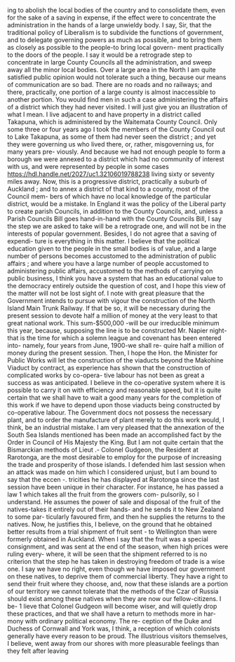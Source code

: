 ing to abolish the local bodies of the country and to consolidate them, even for the sake of a saving in expense, if the effect were to concentrate the administration in the hands of a large unwieldy body. I say, Sir, that the traditional policy of Liberalism is to subdivide the functions of government, and to delegate governing powers as much as possible, and to bring them as closely as possible to the people-to bring local govern- ment practically to the doors of the people. I say it would be a retrograde step to concentrate in large County Councils all the administration, and sweep away all the minor local bodies. Over a large area in the North I am quite satisfied public opinion would not tolerate such a thing, because our means of communication are so bad. There are no roads and no railways; and there, practically, one portion of a large county is almost inaccessible to another portion. You would find men in such a case administering the affairs of a district which they had never visited. I will just give you an illustration of what I mean. I live adjacent to and have property in a district called Takapuna, which is administered by the Waitemata County Council. Only some three or four years ago I took the members of the County Council out to Lake Takapuna, as some of them had never seen the district ; and yet they were governing us who lived there, or, rather, misgoverning us, for many years pre- viously. And because we had not enough people to form a borough we were annexed to a district which had no community of interest with us, and were represented by people in some cases https://hdl.handle.net/2027/uc1.32106019788238 living sixty or seventy miles away. Now, this is a progressive district, practically a suburb of Auckland ; and to annex a district of that kind to a county, most of the Council mem- bers of which have no local knowledge of the particular district, would be a mistake. In England it was the policy of the Liberal party to create parish Councils, in addition to the County Councils, and, unless a Parish Councils Bill goes hand-in-hand with the County Councils Bill, I say the step we are asked to take will be a retrograde one, and will not be in the interests of popular government. Besides, I do not agree that a saving of expendi- ture is everything in this matter. I believe that the political education given to the people in the small bodies is of value, and a large number of persons becomes accustomed to the administration of public affairs ; and where you have a large number of people accustomed to administering public affairs, accustomed to the methods of carrying on public business, I think you have a system that has an educational value to the democracy entirely outside the question of cost, and I hope this view of the matter will not be lost sight of. I note with great pleasure that the Government intends to pursue with vigour the construction of the North Island Main Trunk Railway. If that be so, it will be necessary during the present session to devote half a million of money at the very least to that great national work. This sum-$500,000 -will be our irreducible minimum this year, because, supposing the line is to be constructed Mr. Napier night-that is the time for which a solemn league and covenant has been entered into- namely, four years from June, 1900-we shall re- quire half a million of money during the present session. Then, I hope the Hon. the Minister for Public Works will let the construction of the viaducts beyond the Makohine Viaduct by contract, as experience has shown that the construction of complicated works by co-opera- tive labour has not been as great a success as was anticipated. I believe in the co-operative system where it is possible to carry it on with efficiency and reasonable speed, but it is quite certain that we shall have to wait a good many years for the completion of this work if we have to depend upon those viaducts being constructed by co-operative labour. The Government docs not possess the necessary plant, and to order the manufacture of plant merely to do this work would, I think, be an industrial mistake. I am very pleased that the annexation of the South Sea Islands mentioned has been made an accomplished fact by the Order in Council of His Majesty the King. But I am not quite certain that the Bismarckian methods of Lieut .- Colonel Gudgeon, the Resident at Rarotonga, are the most desirable to employ for the purpose of increasing the trade and prosperity of those islands. I defended him last session when an attack was made on him which I considered unjust, but I am bound to say that the eccen -. tricities he has displayed at Rarotonga since the last session have been unique in their character. For instance, he has passed a law 1 which takes all the fruit from the growers com- pulsorily, so I understand. He assumes the power of sale and disposal of the fruit of the natives-takes it entirely out of their hands- and he sends it to New Zealand to some par- ticularly favoured firm, and then he supplies the returns to the natives. Now, he justifies this, I believe, on the ground that he obtained better results from a trial shipment of fruit sent \- to Wellington than were formerly obtained in Auckland. When I say that the fruit was a special consignment, and was sent at the end of the season, when high prices were ruling every- where, it will be seen that the shipment referred to is no criterion that the step he has taken in destroying freedom of trade is a wise one. I say we have no right, even though we have imposed our government on these natives, to deprive them of commercial liberty. They have a right to send their fruit where they choose, and, now that these islands are a portion of our territory we cannot tolerate that the methods of the Czar of Russia should exist among these natives when they are now our fellow-citizens. I be- 1 lieve that Colonel Gudgeon will become wiser, and will quietly drop these practices, and that we shall have a return to methods more in har- mony with ordinary political economy. The re- ception of the Duke and Duchess of Cornwall and York was, I think, a reception of which colonists generally have every reason to be proud. The illustrious visitors themselves, I believe, went away from our shores with more pleasurable feelings than they felt after leaving 